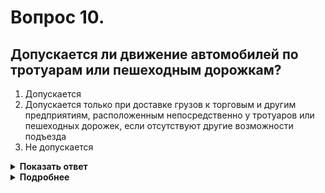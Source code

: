 # Вопрос 10.

## Допускается ли движение автомобилей по тротуарам или пешеходным дорожкам?

1. Допускается
2. Допускается только при доставке грузов к торговым и другим предприятиям, расположенным непосредственно у тротуаров или пешеходных дорожек, если отсутствуют другие возможности подъезда
3. Не допускается

<details>
<summary><b>Показать ответ</b></summary>
Правильный ответ: 2
</details>
<details>
<summary><b>Подробнее</b></summary>
Допускается движение автомобилей по тротуарам или пешеходным дорожкам только если Вы обслуживаете торговые или другие предприятия, расположенные непосредственно у этих тротуаров или дорожек, при отсутствии других возможностей подъезда.
(Пункт 9.9 ПДД)
</details>